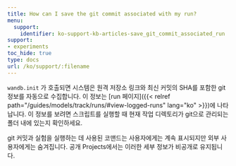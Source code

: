 ```yaml
---
title: How can I save the git commit associated with my run?
menu:
  support:
    identifier: ko-support-kb-articles-save_git_commit_associated_run
support:
- experiments
toc_hide: true
type: docs
url: /ko/support/:filename
---
```


`wandb.init` 가 호출되면 시스템은 원격 저장소 링크와 최신 커밋의 SHA를 포함한 git 정보를 자동으로 수집합니다. 이 정보는 [run 페이지]({{< relref path="/guides/models/track/runs/#view-logged-runs" lang="ko" >}})에 나타납니다. 이 정보를 보려면 스크립트를 실행할 때 현재 작업 디렉토리가 git으로 관리되는 폴더 내에 있는지 확인하세요.

git 커밋과 실험을 실행하는 데 사용된 코맨드는 사용자에게는 계속 표시되지만 외부 사용자에게는 숨겨집니다. 공개 Projects에서는 이러한 세부 정보가 비공개로 유지됩니다.
